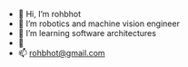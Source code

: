 - 👋 Hi, I’m rohbhot
- 👀 I’m robotics and machine vision engineer
- 🌱 I’m learning software architectures
- 💞️ 
- 📫 rohbhot@gmail.com
<!---
rohbhot/rohbhot is a ✨ special ✨ repository because its `README.md` (this file) appears on your GitHub profile.
You can click the Preview link to take a look at your changes.
--->
